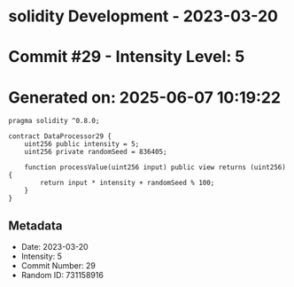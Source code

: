 ﻿# solidity Development - 2023-03-20
# Commit #29 - Intensity Level: 5
# Generated on: 2025-06-07 10:19:22
```solidity
pragma solidity ^0.8.0;

contract DataProcessor29 {
    uint256 public intensity = 5;
    uint256 private randomSeed = 836405;

    function processValue(uint256 input) public view returns (uint256) {
        return input * intensity + randomSeed % 100;
    }
}
```
## Metadata
- Date: 2023-03-20
- Intensity: 5
- Commit Number: 29
- Random ID: 731158916
